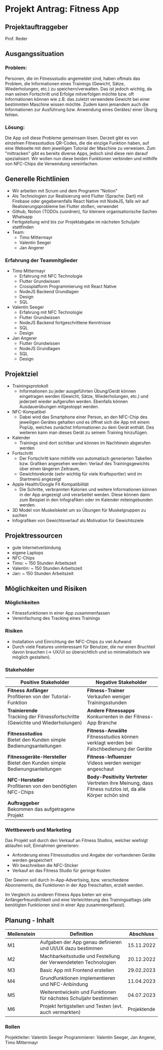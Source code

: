 # Projekt Antrag: Fitness App
## Projektauftraggeber
Prof. Reder
## Ausgangssituation
### Problem:
Personen, die im Fitnessstudio angemeldet sind, haben oftmals das Problem, die Informationen eines Trainings (Gewicht, Sätze, Wiederholungen, etc.) zu speichern/verwalten. Das ist jedoch wichtig, da man seinen Fortschritt und Erfolge mitverfolgen möchte bzw. oft Informationen können wie z.B. das zuletzt verwendete Gewicht bei einer bestimmten Maschine wissen möchte. Zudem kann jemandem auch die Informationen zur Ausführung bzw. Anwendung eines Gerätes/ einer Übung fehlen.
### Lösung:
Die App soll diese Probleme gemeinsam lösen. Derzeit gibt es von einzelnen Fitnessstudios QR-Codes, die die einzige Funktion haben, auf eine Webseite mit dem jeweiligen Tutorial der Maschine zu verweisen. Zum "mittracken" gibt es bereits diverse Apps, jedoch sind diese rein darauf spezialisiert. Wir wollen nun diese beiden Funktionen verbinden und mithilfe von NFC-Chips die Verwendung vereinfachen. 
## Generelle Richtlinien
+ Wir arbeiten mit Scrum und dem Programm "Notion"
+ Als Technologien zur Realisierung wird Flutter (Sprache: Dart) mit Firebase oder gegebenenfalls React Native mit NodeJS, falls wir auf Realisierungsprobleme bei Flutter stoßen, verwendet
+ Github, Notion (TODOs zuordnen), für kleinere organisatiorische Sachen Whatsapp 
+ Fertigstellung wird bis zur Projektabgabe im nächsten Schuljahr stattfinden
+ Team:
  + Timo Mittermayr
  + Valentin Seeger
  + Jan Angerer

### Erfahrung der Teammitglieder
+ Timo Mittermayr
  + Erfahrung mit NFC Technologie  
  + Flutter Grundwissen
  + Crossplatform Programmierung mit React Native
  + NodeJS Backend Grundlagen
  + Design
  + SQL
+ Valentin Seeger
  + Erfahrung mit NFC Technologie 
  + Flutter Grundwissen
  + NodeJS Backend fortgeschrittene Kenntnisse
  + SQL
  + Design
+ Jan Angerer
  + Flutter Grundwissen
  + NodeJS Grundlagen
  + SQL
  + Design
## Projektziel
+ Trainingsprotokoll 
  + Informationen zu jeder ausgeführten Übung/Gerät können eingetragen werden (Gewicht, Sätze, Wiederholungen, etc.) und jederzeit wieder aufgerufen werden. Ebenfalls können Ausdauerübungen mitgestoppt werden.
+ NFC-Kompatibel
  + Dabei wird das Smartphone einer Person, an den NFC-Chip des jeweiligen Gerätes gehalten und es öffnet sich die App mit einem PopUp, welches zunächst Informationen zu dem Gerät enthält. Des weiteren kann man dieses Gerät zu seinem Training hinzufügen.
+ Kalender
  + Trainings sind dort sichtbar und können im Nachhinein abgerufen werden
+ Fortschritt
  + Der Fortschritt kann mithilfe von automatisch generierten Tabellen bzw. Grafiken angesehen werden: Verlauf des Trainingsgewichts über einen längeren Zeitraum,
  + Gewichtsrekorde (sehr wichtig für viele Kraftsportler) wird im Startmenü angezeigt
+ Apple Health/Google Fit Kompatibilität
  + Die Schritte, verbrannten Kalorien und weitere Informationen können in der App angezeigt und verarbeitet werden. Diese können dann zum Beispiel in den Infografiken oder im Kalender miteingebunden werden.
+ 3D Model von Muskelskelet um so Übungen für Muskelgruppen zu suchen
+ Infografiken von Gewichtsverlauf als Motivation für Gewichtsziele
 ## Projektressourcen
 - gute Internetverbindung
 - eigene Laptops
 - NFC-Chips
 - Timo: ~ 150 Stunden Arbeitszeit
 - Valentin: ~ 150 Stunden Arbeitszeit
 - Jan: ~ 150 Stunden Arbeitszeit
## Möglichkeiten und Risiken
### Möglichkeiten
+ Fitnessfunktionen in einer App zusammenfassen
+ Vereinfachung des Tracking eines Trainings
### Risiken
+ Installation und Einrichtung der NFC-Chips zu viel Aufwand
+ Durch viele Features uninteressant für Benutzer, die nur einen Bruchteil davon brauchen (-> UX/UI so übersichtlich und so minimalistisch wie möglich gestalten).
### Stakeholder
|Positive Stakeholder      							                                           |Negative Stakeholder                                                                                        |
|----------------------------------------------------------------------------------|------------------------------------------------------------------------------------------------------------|
|**Fitness Anfänger**<br>Profitieren von der Tutorial-Funktion		                 |**Fitness-Trainer**<br>Verkaufen weniger Trainingsstunden                                                   |
|**Trainierende**<br>Tracking der Fitnessfortschritte (Gewichte und Wiederholungen)|**Andere Fitnessapps**<br>Konkurrenten in der Fitness-App Branche                                           |
|**Fitnessstudios**<br>Bietet den Kunden simple Bedienungsanleitungen 	           |**Fitness-Anwälte**<br>Fitnessstudios können verklagt werden bei Falschbedienung der Geräte	                |
|**Fitnessgeräte-Hersteller**<br>Bietet den Kunden simple Bedienungsanleitungen 	 |**Fitness-Influenzer**<br>Videos werden weniger angeschaut                                                  |
|**NFC-Hersteller**<br>Profitieren von den benötigten NFC-Chips		                 |**Body-Positivity Vertreter**<br>Vertreten ihre Meinung, dass Fitness nutzlos ist, da alle Körper schön sind|
|**Auftraggeber**<br>Bekommen das aufgetragene Projekt					                   |                                                                                                            |

### Wettbewerb und Marketing
Das Projekt soll durch den Verkauf an Fitness Studios, welcher wiefolgt ablaufen soll, Einnahmen generieren:
+ Anforderung eines Fitnessstudios und Angabe der vorhandenen Geräte werden gespeichert
+ Wir beschreiben die NFC-Sticker 
+ Verkauf an das Fitness Studio für geringe Kosten 

Der Gewinn soll durch In-App-Advertising, bzw. verschiedene Abonnements, die Funktionen in der App freischalten, erzielt werden.

Im Vergleich zu anderen Fitness Apps bieten wir eine Anfängerfreundlichkeit und eine Verleichterung des Trainingsalltags (alle benötigten Funktionen sind in einer App zusammengefasst).
## Planung - Inhalt
| Meilenstein | Definition | Abschluss |
|-------------|------------|-----------|
| M1 | Aufgaben der App genau definieren und UI/UX dazu bestimmen | 15.11.2022 |
| M2 | Machbarkeitsstudie und Festellung der Verwendeteten Technologien | 20.12.2022 |
| M3 | Basic App mit Frontend erstellen | 29.02.2023 |
| M4 | Grundfunktionen implementieren und NFC-Anbindung | 11.04.2023 |
| M5 | Weiterentwickeln und Funktionen für nächstes Schuljahr bestimmen | 04.07.2023 |
| M6 | Projekt fertigstellen und Testen (evt. auch vermarkten) | Projektende |
### Rollen
Projektleiter: Valentin Seeger
Programmierer: Valentin Seeger, Jan Angerer, Timo Mittermayr
